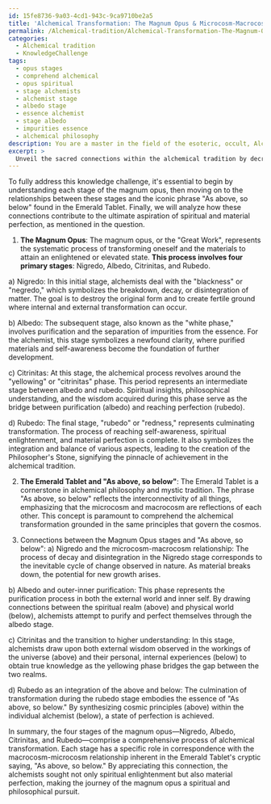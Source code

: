 ```yaml
---
id: 15fe8736-9a03-4cd1-943c-9ca9710be2a5
title: 'Alchemical Transformation: The Magnum Opus & Microcosm-Macrocosm Connection'
permalink: /Alchemical-tradition/Alchemical-Transformation-The-Magnum-Opus-Microcosm-Macrocosm-Connection/
categories:
  - Alchemical tradition
  - KnowledgeChallenge
tags:
  - opus stages
  - comprehend alchemical
  - opus spiritual
  - stage alchemists
  - alchemist stage
  - albedo stage
  - essence alchemist
  - stage albedo
  - impurities essence
  - alchemical philosophy
description: You are a master in the field of the esoteric, occult, Alchemical tradition and Education. You are a writer of tests, challenges, books and deep knowledge on Alchemical tradition for initiates and students to gain deep insights and understanding from. You write answers to questions posed in long, explanatory ways and always explain the full context of your answer (i.e., related concepts, formulas, examples, or history), as well as the step-by-step thinking process you take to answer the challenges. Be rigorous and thorough, and summarize the key themes, ideas, and conclusions at the end.
excerpt: > 
  Unveil the sacred connections within the alchemical tradition by decrypting the underlying principles of the magnum opus, referring to the four stages of Nigredo, Albedo, Citrinitas, and Rubedo, and explicating how the correspondence relates to the Emerald Tablet's cryptic saying, "As above, so below" in the pursuit of spiritual and material perfection.
---
```

To fully address this knowledge challenge, it's essential to begin by understanding each stage of the magnum opus, then moving on to the relationships between these stages and the iconic phrase "As above, so below" found in the Emerald Tablet. Finally, we will analyze how these connections contribute to the ultimate aspiration of spiritual and material perfection, as mentioned in the question.

1. **The Magnum Opus**: The magnum opus, or the "Great Work", represents the systematic process of transforming oneself and the materials to attain an enlightened or elevated state. **This process involves four primary stages**: Nigredo, Albedo, Citrinitas, and Rubedo.

a) Nigredo: In this initial stage, alchemists deal with the "blackness" or "negredo," which symbolizes the breakdown, decay, or disintegration of matter. The goal is to destroy the original form and to create fertile ground where internal and external transformation can occur.

b) Albedo: The subsequent stage, also known as the "white phase," involves purification and the separation of impurities from the essence. For the alchemist, this stage symbolizes a newfound clarity, where purified materials and self-awareness become the foundation of further development.

c) Citrinitas: At this stage, the alchemical process revolves around the "yellowing" or "citrinitas" phase. This period represents an intermediate stage between albedo and rubedo. Spiritual insights, philosophical understanding, and the wisdom acquired during this phase serve as the bridge between purification (albedo) and reaching perfection (rubedo).

d) Rubedo: The final stage, "rubedo" or "redness," represents culminating transformation. The process of reaching self-awareness, spiritual enlightenment, and material perfection is complete. It also symbolizes the integration and balance of various aspects, leading to the creation of the Philosopher's Stone, signifying the pinnacle of achievement in the alchemical tradition.

2. **The Emerald Tablet and "As above, so below"**: The Emerald Tablet is a cornerstone in alchemical philosophy and mystic tradition. The phrase "As above, so below" reflects the interconnectivity of all things, emphasizing that the microcosm and macrocosm are reflections of each other. This concept is paramount to comprehend the alchemical transformation grounded in the same principles that govern the cosmos.

3. Connections between the Magnum Opus stages and "As above, so below":
a) Nigredo and the microcosm-macrocosm relationship: The process of decay and disintegration in the Nigredo stage corresponds to the inevitable cycle of change observed in nature. As material breaks down, the potential for new growth arises.

b) Albedo and outer-inner purification: This phase represents the purification process in both the external world and inner self. By drawing connections between the spiritual realm (above) and physical world (below), alchemists attempt to purify and perfect themselves through the albedo stage.

c) Citrinitas and the transition to higher understanding: In this stage, alchemists draw upon both external wisdom observed in the workings of the universe (above) and their personal, internal experiences (below) to obtain true knowledge as the yellowing phase bridges the gap between the two realms.

d) Rubedo as an integration of the above and below: The culmination of transformation during the rubedo stage embodies the essence of "As above, so below." By synthesizing cosmic principles (above) within the individual alchemist (below), a state of perfection is achieved.

In summary, the four stages of the magnum opus—Nigredo, Albedo, Citrinitas, and Rubedo—comprise a comprehensive process of alchemical transformation. Each stage has a specific role in correspondence with the macrocosm-microcosm relationship inherent in the Emerald Tablet's cryptic saying, "As above, so below." By appreciating this connection, the alchemists sought not only spiritual enlightenment but also material perfection, making the journey of the magnum opus a spiritual and philosophical pursuit.
